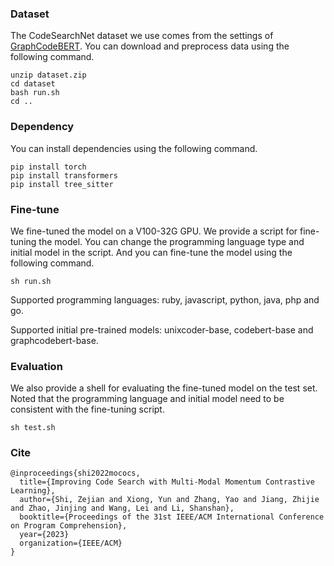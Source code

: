 ### Dataset
The CodeSearchNet dataset we use comes from the settings of [GraphCodeBERT](https://github.com/microsoft/CodeBERT/tree/master/GraphCodeBERT/codesearch). 
You can download and preprocess data using the following command.
```shell
unzip dataset.zip
cd dataset
bash run.sh 
cd ..
```
### Dependency
You can install dependencies using the following command.
```shell
pip install torch
pip install transformers
pip install tree_sitter
```
### Fine-tune
We fine-tuned the model on a V100-32G GPU. We provide a script for fine-tuning the model. 
You can change the programming language type and initial model in the script. 
And you can fine-tune the model using the following command.
```shell
sh run.sh
```
Supported programming languages: ruby, javascript, python, java, php and go.

Supported initial pre-trained models: unixcoder-base, codebert-base and graphcodebert-base.
### Evaluation
We also provide a shell for evaluating the fine-tuned model on the test set. 
Noted that the programming language and initial model need to be consistent with the fine-tuning script.
```shell
sh test.sh
```
### Cite
```shell
@inproceedings{shi2022mococs,
  title={Improving Code Search with Multi-Modal Momentum Contrastive Learning},
  author={Shi, Zejian and Xiong, Yun and Zhang, Yao and Jiang, Zhijie and Zhao, Jinjing and Wang, Lei and Li, Shanshan},
  booktitle={Proceedings of the 31st IEEE/ACM International Conference on Program Comprehension},
  year={2023}
  organization={IEEE/ACM}
}
```
